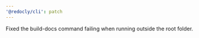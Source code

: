 ```yaml
---
'@redocly/cli': patch
---
```


Fixed the build-docs command failing when running outside the root folder.

